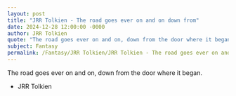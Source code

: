 ```yaml
---
layout: post
title: "JRR Tolkien - The road goes ever on and on down from"
date: 2024-12-28 12:00:00 -0000
author: JRR Tolkien
quote: "The road goes ever on and on, down from the door where it began."
subject: Fantasy
permalink: /Fantasy/JRR Tolkien/JRR Tolkien - The road goes ever on and on down from
---
```


The road goes ever on and on, down from the door where it began.

- JRR Tolkien
